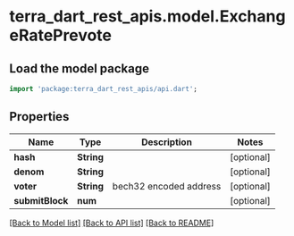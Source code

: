 # terra_dart_rest_apis.model.ExchangeRatePrevote

## Load the model package
```dart
import 'package:terra_dart_rest_apis/api.dart';
```

## Properties
Name | Type | Description | Notes
------------ | ------------- | ------------- | -------------
**hash** | **String** |  | [optional] 
**denom** | **String** |  | [optional] 
**voter** | **String** | bech32 encoded address | [optional] 
**submitBlock** | **num** |  | [optional] 

[[Back to Model list]](../README.md#documentation-for-models) [[Back to API list]](../README.md#documentation-for-api-endpoints) [[Back to README]](../README.md)


